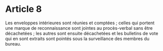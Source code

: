 # Article 8

Les enveloppes intérieures sont réunies et comptées ; celles qui portent une marque de reconnaissance sont jointes au procès-verbal sans être décachetées ; les autres sont ensuite décachetées et les bulletins de vote qui en sont extraits sont pointés sous la surveillance des membres du bureau.
